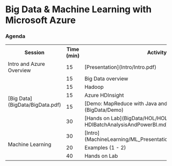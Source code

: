 <html lang="en">
   <head>
      <meta charset="utf-8">
      <meta http-equiv="X-UA-Compatible" content="IE=edge">
      <meta name="viewport" content="width=device-width, initial-scale=1">
      <title>Microsoft Innovation Center Torino: CloudTech'16</title>
	  <link rel="stylesheet" href="style.css">
   </head>
   <body id="home">
      <div class="container">
         <div class="jumbotron">
            <h1>Big Data & Machine Learning with Microsoft Azure</h1>
         </div>
         <div class="panel panel-default">
            <div class="panel-heading">
               <h3 class="panel-title">Agenda</h3>
            </div>
            <div class="panel-body">
               <table class="table table-bordered table-hover">
                  <col>
                  <col>
                  <col>
				  <col>
                  <tr>
                     <th>Session</th>
                     <th>Time (min)</th>
                     <th>Activity</th>
					 <th>Speaker</th>
                  </tr>
                  <tr>
                     <td>Intro and Azure Overview</td>
                     <td>15</td>
                     <td>[Presentation](Intro/Intro.pdf)</td>
					 <td rowspan=6>[Francesco Scullino](http://www.ismb.it/francesco.scullino "Francesco Scullino")</td>
                  </tr>
                  <tr>
                     <td rowspan=5>[Big Data](BigData/BigData.pdf)</td>
                     <td>15</td>
                     <td>Big Data overview</td>
                  </tr>
				  <tr>
                     <td>15</td>
                     <td>Hadoop</td>
                  </tr>
				  <tr>
                     <td>15</td>
                     <td>Azure HDInsight</td>
                  </tr>
                  <tr>
                     <td>15</td>
                     <td>[Demo: MapReduce with Java and Hive/Pig](BigData/Demo)</td>
                  </tr>
				  <tr>
					 <td>30</td>
                     <td>[Hands on Lab](BigData/HOL/HOL-HDIBatchAnalysisAndPowerBI.md)</td>
                  </tr>
                  <tr>
                     <td rowspan=3>Machine Learning</td>
                     <td>30</td>
                     <td>[Intro](MachineLearning/ML_Presentation_CLOUDTECH2016.pdf)</td>
					 <td rowspan=3>[Claudio Rossi](http://www.ismb.it/claudio.rossi "Claudio Rossi")</td>
                  </tr>
                  <tr>
					 <td>20</td>
                     <td>Examples (1 - 2)</td>
                  </tr>
				  <tr>
					 <td>40</td>
                     <td>Hands on Lab</td>
                  </tr>
               </table>
            </div>
         </div>
      </div>
   </body>
</html>
